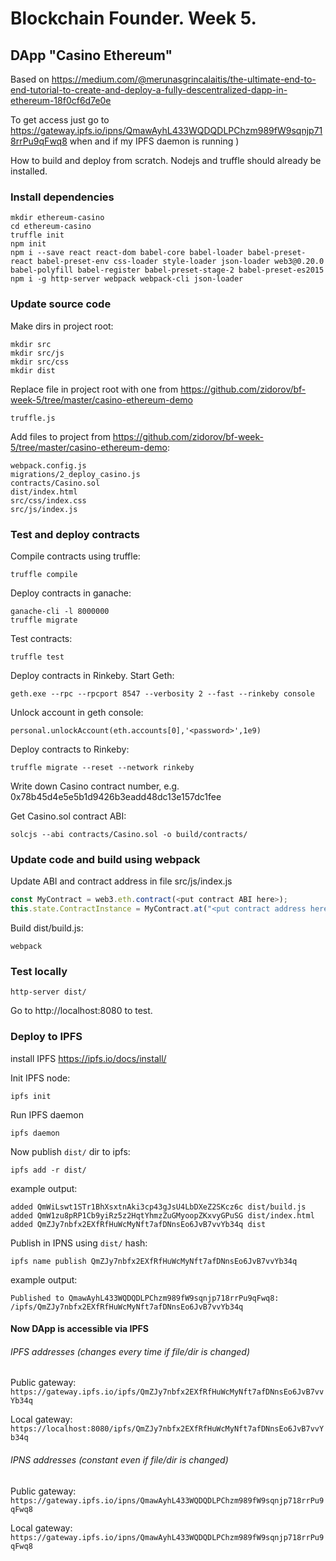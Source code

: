 # Blockchain Founder. Week 5.
## DApp "Casino Ethereum"
Based on https://medium.com/@merunasgrincalaitis/the-ultimate-end-to-end-tutorial-to-create-and-deploy-a-fully-descentralized-dapp-in-ethereum-18f0cf6d7e0e

To get access just go to
https://gateway.ipfs.io/ipns/QmawAyhL433WQDQDLPChzm989fW9sqnjp718rrPu9qFwq8
when and if my IPFS daemon is running )

How to build and deploy from scratch.
Nodejs and truffle should already be installed.
### Install dependencies
```
mkdir ethereum-casino
cd ethereum-casino
truffle init
npm init
npm i --save react react-dom babel-core babel-loader babel-preset-react babel-preset-env css-loader style-loader json-loader web3@0.20.0 babel-polyfill babel-register babel-preset-stage-2 babel-preset-es2015
npm i -g http-server webpack webpack-cli json-loader 
```
### Update source code
Make dirs in project root:
```
mkdir src
mkdir src/js
mkdir src/css
mkdir dist
```
Replace file in project root with one from https://github.com/zidorov/bf-week-5/tree/master/casino-ethereum-demo
```
truffle.js
```

Add files to project from https://github.com/zidorov/bf-week-5/tree/master/casino-ethereum-demo:
```
webpack.config.js
migrations/2_deploy_casino.js
contracts/Casino.sol
dist/index.html
src/css/index.css
src/js/index.js
```
### Test and deploy contracts
Compile contracts using truffle:
```
truffle compile
```
Deploy contracts in ganache:
```
ganache-cli -l 8000000
truffle migrate
```
Test contracts:
```
truffle test
```
Deploy contracts in Rinkeby.
Start Geth:
```
geth.exe --rpc --rpcport 8547 --verbosity 2 --fast --rinkeby console
```
Unlock account in geth console:
```
personal.unlockAccount(eth.accounts[0],'<password>',1e9)
```
Deploy contracts to Rinkeby:
```
truffle migrate --reset --network rinkeby
```
Write down Casino contract number, e.g. 0x78b45d4e5e5b1d9426b3eadd48dc13e157dc1fee

Get Casino.sol contract ABI:
```
solcjs --abi contracts/Casino.sol -o build/contracts/
```
### Update code and build using webpack
Update ABI and contract address in file src/js/index.js
```js
const MyContract = web3.eth.contract(<put contract ABI here>);
this.state.ContractInstance = MyContract.at("<put contract address here>")
```
Build dist/build.js:
```
webpack
```
### Test locally
```
http-server dist/
```
Go to http://localhost:8080 to test.

### Deploy to IPFS
install IPFS https://ipfs.io/docs/install/

Init IPFS node:
```
ipfs init
```
Run IPFS daemon
```
ipfs daemon
```

Now publish ```dist/``` dir to ipfs:
```
ipfs add -r dist/
```
example output:
```
added QmWiLswt1STr1BhXsxtnAki3cp43gJsU4LbDXeZ2SKcz6c dist/build.js
added QmW1zu8pRP1Cb9yiRz5z2HqtYhmzZuGMyoopZKxvyGPuSG dist/index.html
added QmZJy7nbfx2EXfRfHuWcMyNft7afDNnsEo6JvB7vvYb34q dist
```
Publish in IPNS using ```dist/``` hash:
```
ipfs name publish QmZJy7nbfx2EXfRfHuWcMyNft7afDNnsEo6JvB7vvYb34q
```
example output:
```
Published to QmawAyhL433WQDQDLPChzm989fW9sqnjp718rrPu9qFwq8: /ipfs/QmZJy7nbfx2EXfRfHuWcMyNft7afDNnsEo6JvB7vvYb34q
```
#### Now DApp is accessible via IPFS
###### IPFS addresses (changes every time if file/dir is changed)
Public gateway:
```https://gateway.ipfs.io/ipfs/QmZJy7nbfx2EXfRfHuWcMyNft7afDNnsEo6JvB7vvYb34q```

Local gateway:
```https://localhost:8080/ipfs/QmZJy7nbfx2EXfRfHuWcMyNft7afDNnsEo6JvB7vvYb34q```
###### IPNS addresses (constant even if file/dir is changed)
Public gateway:
```https://gateway.ipfs.io/ipns/QmawAyhL433WQDQDLPChzm989fW9sqnjp718rrPu9qFwq8```

Local gateway:
```https://gateway.ipfs.io/ipns/QmawAyhL433WQDQDLPChzm989fW9sqnjp718rrPu9qFwq8```


